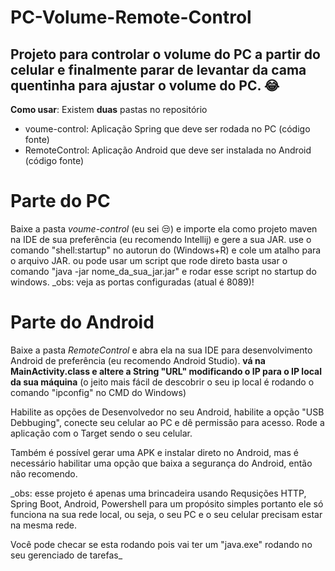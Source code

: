 # PC-Volume-Remote-Control
## Projeto para controlar o volume do PC a partir do celular e finalmente parar de levantar da cama quentinha para ajustar o volume do PC. 😂


**Como usar**: Existem **duas** pastas no repositório

- voume-control: Aplicação Spring que deve ser rodada no PC (código fonte)
- RemoteControl: Aplicação Android que deve ser instalada no Android (código fonte)


# Parte do PC

Baixe a pasta *voume-control* (eu sei 😒) e importe ela como projeto maven na IDE de sua preferência (eu recomendo Intellij) e gere a sua JAR.
use o comando "shell:startup" no autorun do (Windows+R) e cole um atalho para o arquivo JAR.
ou pode usar um script que rode direto basta usar o comando "java -jar nome_da_sua_jar.jar" e rodar esse script no startup do windows.
_obs: veja as portas configuradas (atual é 8089)!



# Parte do Android

Baixe a pasta *RemoteControl* e abra ela na sua IDE para desenvolvimento Android de preferência (eu recomendo Android Studio).
**vá na MainActivity.class e altere a String "URL" modificando o IP para o IP local da sua máquina** (o jeito mais fácil de descobrir o seu ip local
é rodando o comando "ipconfig" no CMD do Windows)

Habilite as opções de Desenvolvedor no seu Android, habilite a opção "USB Debbuging", conecte seu celular ao PC e dê permissão para acesso.
Rode a aplicação com o Target sendo o seu celular.

Também é possível gerar uma APK e instalar direto no Android, mas é necessário habilitar uma opção que baixa a segurança do Android, então não recomendo.

_obs: esse projeto é apenas uma brincadeira usando Requsições HTTP, Spring Boot, Android, Powershell para um propósito simples portanto ele só funciona na sua 
rede local, ou seja, o seu PC e o seu celular precisam estar na mesma rede.

Você pode checar se esta rodando pois vai ter um "java.exe" rodando no seu gerenciado de tarefas_
